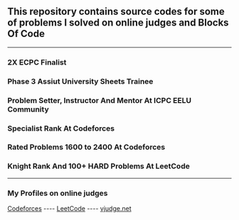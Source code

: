 <h2>This repository contains source codes for some of problems I solved on online judges and Blocks Of Code</h2>
<hr>
<h3>2X ECPC Finalist</h3>
<h3>Phase 3 Assiut University Sheets Trainee</h3>
<h3>Problem Setter, Instructor And Mentor At ICPC EELU Community</h3>
<h3>Specialist Rank At Codeforces</h3>
<h3>Rated Problems 1600 to 2400 At Codeforces</h3>
<h3>Knight Rank And 100+ HARD Problems At LeetCode</h3>
<hr>
<h3>My Profiles on online judges</h3>

[Codeforces](https://codeforces.com/profile/Ahmed_Sayed-) ----  [LeetCode](https://leetcode.com/u/AhmedSayed1/) ---- [vjudge.net](https://vjudge.net/user/Ahmed_SA)
